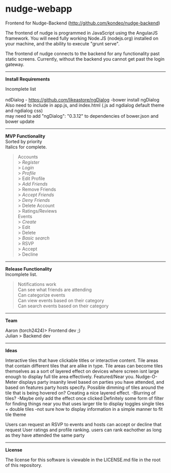 nudge-webapp
============

Frontend for Nudge-Backend (http://github.com/kondeo/nudge-backend)

The frontend of nudge is programmed in JavaScript using the AngularJS framework. You will need fully working Node.JS (nodejs.org) installed on your machine, and the ability to execute "grunt serve".

The frontend of nudge connects to the backend for any functionality past static screens. Currently, without the backend you cannot get past the login gateway.

--------------

<b>Install Requirements</b><br />

Incomplete list<br />
<br />
ndDialog - https://github.com/likeastore/ngDialog
-bower install ngDialog
<br />
Also need to include in app.js, and index.html (.js ad ngdialog default theme and ngdialog css)
<br />
may need to add "ngDialog": "0.3.12" to dependencies of bower.json and bower update

--------------

<b>MVP Functionality</b><br />
Sorted by priority<br />
Italics for complete.

> Accounts<br />
	> <i>Register</i><br />
	> <i>Login</i><br />
	> <i>Profile</i><br />
	> Edit Profile<br />
	> <i>Add Friends</i><br />
	> Remove Friends<br />
	> <i>Accept Friends</i><br />
	> <i>Deny Friends</i><br />
	> Delete Account<br />
	> Ratings/Reviews<br />
> Events<br />
	> <i>Create</i><br />
	> Edit<br />
	> Delete<br />
	> <i>Basic search</i><br />
	> RSVP<br />
		> Accept<br />
		> Decline<br />

-------------

<b>Release Functionality</b><br />
Incomplete list.

> Notifications work<br />
> Can see what friends are attending<br />
> Can categorize events<br />
> Can view events based on their category<br />
> Can search events based on their category


-----------

<b>Team</b><br />

Aaron (torch2424)> Frontend dev ;)<br />
Julian > Backend dev

-----------

<b>Ideas</b>

Interactive tiles that have clickable titles or interactive content.
Tile areas that contain different tiles that are alike in type.
Tile areas can become tiles themselves as a sort of layered effect on devices where screen isnt large enough to display full tile area effectively.
Featured/Near you.
Nudge-O-Meter displays party insanity level based on parties you have attended, and based on features party hosts specify.
Possible dimming of tiles around the tile that is being hovered on? Creating a nice layered effect.
  -Blurring of tiles?
  -Maybe only add the effect once clicked
Definitely some form of filter for finding things near you that uses larger tile to display toggles
single tiles + double tiles
  -not sure how to display information in a simple manner to fit tile theme

Users can request an RSVP to events and hosts can accept or decline that request
User ratings and profile ranking. users can rank eachother as long as they have attended the same party

-----------

<b>License</b>

The license for this software is viewable in the LICENSE.md file in the root of this repository.
